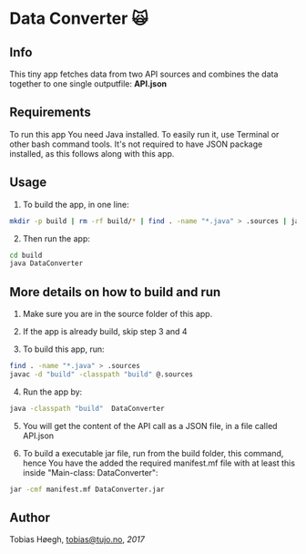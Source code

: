 # Data Converter 🙀

## Info
This tiny app fetches data from two API sources and combines the data together to one single outputfile: **API.json**

## Requirements
To run this app You need Java installed. To easily run it, use Terminal or other bash command tools. It's not required to have JSON package installed, as this follows along with this app.

## Usage

1. To build the app, in one line:
```bash
mkdir -p build | rm -rf build/* | find . -name "*.java" > .sources | javac -d "build" -classpath "build" @.sources
```

2. Then run the app:
```bash
cd build
java DataConverter
```


## More details on how to build and run

1. Make sure you are in the source folder of this app.
2. If the app is already build, skip step 3 and 4

3. To build this app, run:
```bash
find . -name "*.java" > .sources
javac -d "build" -classpath "build" @.sources
```

4. Run the app by:
```bash
java -classpath "build"  DataConverter
```

5. You will get the content of the API call as a JSON file, in a file called API.json

6. To build a executable jar file, run from the build folder, this command, hence You have the added the required manifest.mf file with at least this inside "Main-class: DataConverter":
```bash
jar -cmf manifest.mf DataConverter.jar
```

## Author
Tobias Høegh, tobias@tujo.no, *2017*
